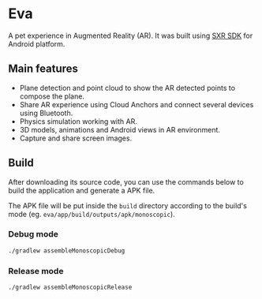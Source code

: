# Eva
A pet experience in Augmented Reality (AR). It was built using [SXR SDK](http://www.samsungxr.com/) for Android platform.

## Main features
* Plane detection and point cloud to show the AR detected points to compose the plane.
* Share AR experience using Cloud Anchors and connect several devices using Bluetooth.
* Physics simulation working with AR.
* 3D models, animations and Android views in AR environment.
* Capture and share screen images.

## Build
After downloading its source code, you can use the commands below to build the application and generate a APK file.

The APK file will be put inside the `build` directory according to the build's mode (eg. `eva/app/build/outputs/apk/monoscopic`).

### Debug mode
```bash
./gradlew assembleMonoscopicDebug
```

### Release mode
```bash
./gradlew assembleMonoscopicRelease
```